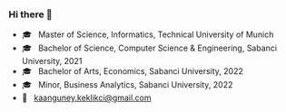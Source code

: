 ### Hi there 👋

* :mortar_board: &nbsp; Master of Science, Informatics, Technical University of Munich
* :mortar_board: &nbsp; Bachelor of Science, Computer Science & Engineering, Sabanci University, 2021
* :mortar_board: &nbsp; Bachelor of Arts, Economics, Sabanci University, 2022
* :mortar_board: &nbsp; Minor, Business Analytics, Sabanci University, 2022
* 📧  &nbsp; kaanguney.keklikci@gmail.com
